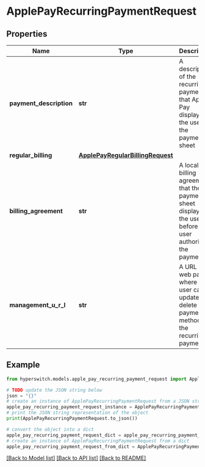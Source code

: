 # ApplePayRecurringPaymentRequest


## Properties

Name | Type | Description | Notes
------------ | ------------- | ------------- | -------------
**payment_description** | **str** | A description of the recurring payment that Apple Pay displays to the user in the payment sheet | 
**regular_billing** | [**ApplePayRegularBillingRequest**](ApplePayRegularBillingRequest.md) |  | 
**billing_agreement** | **str** | A localized billing agreement that the payment sheet displays to the user before the user authorizes the payment | [optional] 
**management_u_r_l** | **str** | A URL to a web page where the user can update or delete the payment method for the recurring payment | 

## Example

```python
from hyperswitch.models.apple_pay_recurring_payment_request import ApplePayRecurringPaymentRequest

# TODO update the JSON string below
json = "{}"
# create an instance of ApplePayRecurringPaymentRequest from a JSON string
apple_pay_recurring_payment_request_instance = ApplePayRecurringPaymentRequest.from_json(json)
# print the JSON string representation of the object
print(ApplePayRecurringPaymentRequest.to_json())

# convert the object into a dict
apple_pay_recurring_payment_request_dict = apple_pay_recurring_payment_request_instance.to_dict()
# create an instance of ApplePayRecurringPaymentRequest from a dict
apple_pay_recurring_payment_request_from_dict = ApplePayRecurringPaymentRequest.from_dict(apple_pay_recurring_payment_request_dict)
```
[[Back to Model list]](../README.md#documentation-for-models) [[Back to API list]](../README.md#documentation-for-api-endpoints) [[Back to README]](../README.md)


